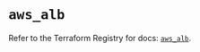# `aws_alb`

Refer to the Terraform Registry for docs: [`aws_alb`](https://registry.terraform.io/providers/hashicorp/aws/5.90.1/docs/resources/alb).
